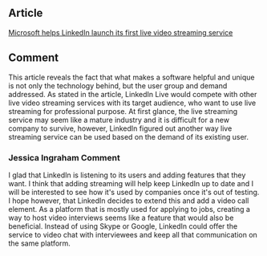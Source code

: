 ## Article
[Microsoft helps LinkedIn launch its first live video streaming service](https://www.theverge.com/2019/2/12/18221552/linkedin-live-video-streaming-service-microsoft-azure)

## Comment
This article reveals the fact that what makes a software helpful and unique is not only the technology behind, but the user group and demand addressed. As stated in the article, LinkedIn Live would compete with other live video streaming services with its target audience, who want to use live streaming for professional purpose. At first glance, the live streaming service may seem like a mature industry and it is difficult for a new company to survive, however, LinkedIn figured out another way live streaming service can be used based on the demand of its existing user.


### Jessica Ingraham Comment
I glad that LinkedIn is listening to its users and adding features that they want. I think that adding streaming will help keep LinkedIn up to date and I will be interested to see how it's used by companies once it's out of testing. I hope however, that LinkedIn decides to extend this and add a video call element. As a platform that is mostly used for applying to jobs, creating a way to host video interviews seems like a feature that would also be beneficial. Instead of using Skype or Google, LinkedIn could offer the service to video chat with interviewees and keep all that communication on the same platform.